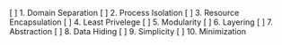 [ ] 1. Domain Separation
[ ] 2. Process Isolation
[ ] 3. Resource Encapsulation
[ ] 4. Least Privelege
[ ] 5. Modularity
[ ] 6. Layering
[ ] 7. Abstraction
[ ] 8. Data Hiding
[ ] 9. Simplicity
[ ] 10. Minimization 